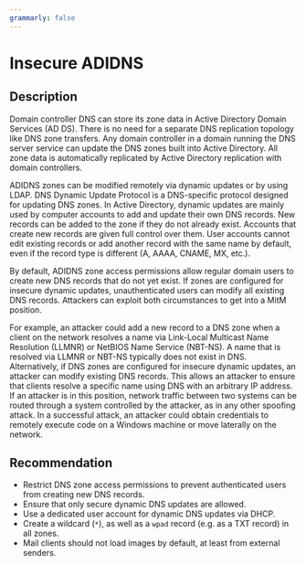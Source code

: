 ```yaml
---
grammarly: false
---
```

# Insecure ADIDNS
## Description
Domain controller DNS can store its zone data in Active Directory Domain Services (AD DS). There is no need for a separate DNS replication topology like DNS zone transfers. Any domain controller in a domain running the DNS server service can update the DNS zones built into Active Directory. All zone data is automatically replicated by Active Directory replication with domain controllers. 

ADIDNS zones can be modified remotely via dynamic updates or by using LDAP. DNS Dynamic Update Protocol is a DNS-specific protocol designed for updating DNS zones. In Active Directory, dynamic updates are mainly used by computer accounts to add and update their own DNS records. New records can be added to the zone if they do not already exist. Accounts that create new records are given full control over them. User accounts cannot edit existing records or add another record with the same name by default, even if the record type is different (A, AAAA, CNAME, MX, etc.).

By default, ADIDNS zone access permissions allow regular domain users to create new DNS records that do not yet exist. If zones are configured for insecure dynamic updates, unauthenticated users can modify all existing DNS records. Attackers can exploit both circumstances to get into a MitM position. 

For example, an attacker could add a new record to a DNS zone when a client on the network resolves a name via Link-Local Multicast Name Resolution (LLMNR) or NetBIOS Name Service (NBT-NS). A name that is resolved via LLMNR or NBT-NS typically does not exist in DNS. Alternatively, if DNS zones are configured for insecure dynamic updates, an attacker can modify existing DNS records. This allows an attacker to ensure that clients resolve a specific name using DNS with an arbitrary IP address. If an attacker is in this position, network traffic between two systems can be routed through a system controlled by the attacker, as in any other spoofing attack. In a successful attack, an attacker could obtain credentials to remotely execute code on a Windows machine or move laterally on the network.

## Recommendation
* Restrict DNS zone access permissions to prevent authenticated users from creating new DNS records.
* Ensure that only secure dynamic DNS updates are allowed.
* Use a dedicated user account for dynamic DNS updates via DHCP.
* Create a wildcard (`*`), as well as a `wpad` record (e.g. as a TXT record) in all zones.
* Mail clients should not load images by default, at least from external senders.